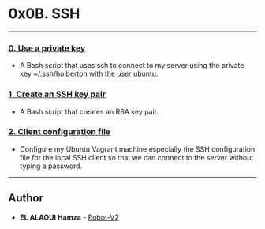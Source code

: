 # 0x0B. SSH

---

### [0. Use a private key](./0-use_a_private_key)
* A Bash script that uses ssh to connect to my server using the private key ~/.ssh/holberton with the user ubuntu.

### [1. Create an SSH key pair](./1-create_ssh_key_pair)
* A Bash script that creates an RSA key pair.


### [2. Client configuration file](./2-ssh_config)
* Configure my Ubuntu Vagrant machine especially the SSH configuration file for the local SSH client so that we can connect to the server without typing a password.

---

## Author
* **EL ALAOUI Hamza** - [Robot-V2](https://github.com/Robot-V2)
